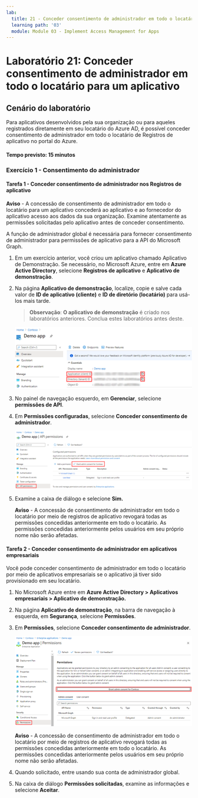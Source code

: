 ```yaml
---
lab:
  title: 21 - Conceder consentimento de administrador em todo o locatário para um aplicativo
  learning path: '03'
  module: Module 03 - Implement Access Management for Apps
---
```


# Laboratório 21: Conceder consentimento de administrador em todo o locatário para um aplicativo

## Cenário do laboratório

Para aplicativos desenvolvidos pela sua organização ou para aqueles registrados diretamente em seu locatário do Azure AD, é possível conceder consentimento de administrador em todo o locatário de Registros de aplicativo no portal do Azure.

#### Tempo previsto: 15 minutos

### Exercício 1 - Consentimento do administrador

#### Tarefa 1 - Conceder consentimento de administrador nos Registros de aplicativo

   **Aviso** - A concessão de consentimento de administrador em todo o locatário para um aplicativo concederá ao aplicativo e ao fornecedor do aplicativo acesso aos dados da sua organização. Examine atentamente as permissões solicitadas pelo aplicativo antes de conceder consentimento.

A função de administrador global é necessária para fornecer consentimento de administrador para permissões de aplicativo para a API do Microsoft Graph.

1. Em um exercício anterior, você criou um aplicativo chamado Aplicativo de Demonstração. Se necessário, no Microsoft Azure, entre em **Azure Active Directory**, selecione **Registros de aplicativo** e **Aplicativo de demonstração**.


2. Na página **Aplicativo de demonstração**, localize, copie e salve cada valor de **ID de aplicativo (cliente)** e **ID de diretório (locatário)** para usá-los mais tarde.

    >**Observação**: **O aplicativo de demonstração** é criado nos laboratórios anteriores. Conclua estes laboratórios antes deste.

    ![Imagem da tela exibindo a página do Aplicativo de demonstração com a ID do diretório realçada](./media/lp3-mod3-demo-app-directory-id.png)

3. No painel de navegação esquerdo, em **Gerenciar**, selecione **permissões de API**.

4. Em **Permissões configuradas**, selecione **Conceder consentimento de administrador**.

    ![Imagem da tela exibindo a página de permissão da API com Conceder consentimento de administrador para a Contoso realçado](./media/lp3-mod3-api-permissions-admin-consent.png)

5. Examine a caixa de diálogo e selecione **Sim.**

   **Aviso** - A concessão de consentimento de administrador em todo o locatário por meio de registros de aplicativo revogará todas as permissões concedidas anteriormente em todo o locatário. As permissões concedidas anteriormente pelos usuários em seu próprio nome não serão afetadas.

#### Tarefa 2 - Conceder consentimento de administrador em aplicativos empresariais

Você pode conceder consentimento de administrador em todo o locatário por meio de aplicativos empresariais se o aplicativo já tiver sido provisionado em seu locatário.

1. No Microsoft Azure entre em **Azure Active Directory > Aplicativos empresariais > Aplicativo de demonstração.**

2. Na página **Aplicativo de demonstração**, na barra de navegação à esquerda, em **Segurança**, selecione **Permissões**.

3. Em **Permissões**, selecione **Conceder consentimento de administrador**.

    ![Imagem da tela exibindo a página de permissões de Aplicativo de demonstração com Conceder consentimento de administrador para a Contoso realçado](./media/lp3-mod3-grant-admin-consent-in-enterprise-app.png)

   **Aviso** - A concessão de consentimento de administrador em todo o locatário por meio de registros de aplicativo revogará todas as permissões concedidas anteriormente em todo o locatário. As permissões concedidas anteriormente pelos usuários em seu próprio nome não serão afetadas.

4. Quando solicitado, entre usando sua conta de administrador global.

5. Na caixa de diálogo **Permissões solicitadas**, examine as informações e selecione **Aceitar**.
